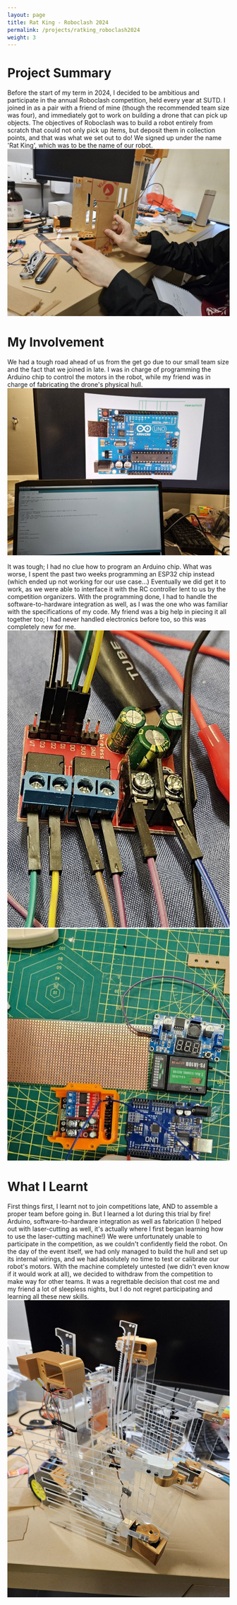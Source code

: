 ```yaml
---
layout: page
title: Rat King - Roboclash 2024
permalink: /projects/ratking_roboclash2024
weight: 3
---
```


# Project Summary
Before the start of my term in 2024, I decided to be ambitious and participate in the annual Roboclash competition, held every year at SUTD. I joined in as a pair with a friend of mine (though the recommended team size was four), and immediately got to work on building a drone that can pick up objects. The objectives of Roboclash was to build a robot entirely from scratch that could not only pick up items, but deposit them in collection points, and that was what we set out to do! We signed up under the name 'Rat King', which was to be the name of our robot.
![alt text](/assets/roboclash/fabricating_rat.jpg "The hands in this image is not mine..")

# My Involvement
We had a tough road ahead of us from the get go due to our small team size and the fact that we joined in late. I was in charge of programming the Arduino chip to control the motors in the robot, while my friend was in charge of fabricating the drone's physical hull.
![alt text](/assets/roboclash/late_night_arduino.jpg "I'm very sure I passed out right after taking this photo.")

It was tough; I had no clue how to program an Arduino chip. What was worse, I spent the past two weeks programming an ESP32 chip instead (which ended up not working for our use case...) Eventually we did get it to work, as we were able to interface it with the RC controller lent to us by the competition organizers. With the programming done, I had to handle the software-to-hardware integration as well, as I was the one who was familiar with the specifications of my code. My friend was a big help in piecing it all together too; I had never handled electronics before too, so this was completely new for me.
![alt text](/assets/roboclash/motor.jpg "In my infinite wisdom, I managed to blow out the capacitors and set this motor on fire. Never again!.")
![alt text](/assets/roboclash/what_a_mess.jpg "Trying to get all these connections together was a nightmare!.")
# What I Learnt
First things first, I learnt not to join competitions late, AND to assemble a proper team before going in. But I learned a lot during this trial by fire! Arduino, software-to-hardware integration as well as fabrication (I helped out with laser-cutting as well, it's actually where I first began learning how to use the laser-cutting machine!) We were unfortunately unable to participate in the competition, as we couldn't confidently field the robot. On the day of the event itself, we had only managed to build the hull and set up its internal wirings, and we had absolutely no time to test or calibrate our robot's motors. With the machine completely untested (we didn't even know if it would work at all), we decided to withdraw from the competition to make way for other teams. It was a regrettable decision that cost me and my friend a lot of sleepless nights, but I do not regret participating and learning all these new skills.
![alt text](/assets/roboclash/rat_king.jpg "I'm sorry, young one.")

